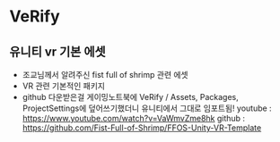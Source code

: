 # VeRify

## 유니티 vr 기본 에셋
* 조교님께서 알려주신 fist full of shrimp 관련 에셋
* VR 관련 기본적인 패키지
* github 다운받은걸 게이밍노트북에 VeRify / Assets, Packages, ProjectSettings에 덮어쓰기했더니 유니티에서 그대로 임포트됨!
youtube :
https://www.youtube.com/watch?v=VaWmvZme8hk
github :
https://github.com/Fist-Full-of-Shrimp/FFOS-Unity-VR-Template
